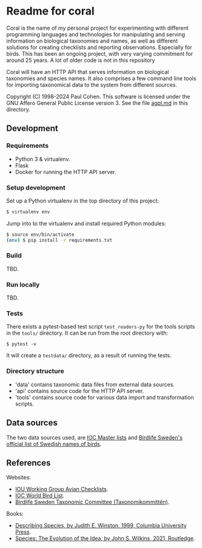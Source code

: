 # Readme for coral

Coral is the name of my personal project for experimenting with different programming languages and technologies for manipulating and serving information on biological taxonomies and names, as well as different solutions for creating checklists and reporting observations. Especially for birds. This has been an ongoing project, with very varying commitment for around 25 years. A lot of older code is not in this repository

Coral will have an HTTP API that serves information on biological taxonomies and species names. It also comprises a few command line tools for importing taxonomical data to the system from different sources.

Copyright (C) 1998-2024 Paul Cohen. This software is licensed under the GNU Affero General Public License version 3. See the file [agpl.md](agpl.md) in this directory.

## Development

### Requirements

 * Python 3 & virtualenv.
 * Flask
 * Docker for running the HTTP API server.

### Setup development

Set up a Python virtualenv in the top directory of this project:
```bash
$ virtualenv env
```

Jump into to the virtualenv and install required Python modules:
```bash
$ source env/bin/activate
(env) $ pip install -r requirements.txt
```

### Build

TBD.

### Run locally

TBD.

### Tests

There exists a pytest-based test script `test_readers-py` for the tools scripts in the `tools/` directory. It can be run from the root directory with:
```
$ pytest -v
```
It will create a `testdata/` directory, as a result of running the tests.

### Directory structure

 * 'data' contains taxonomic data files from external data sources.
 * 'api' contains source code for the HTTP API server.
 * 'tools' contains source code for various data import and transformation scripts.

## Data sources

The two data sources used, are [IOC Master lists](https://www.worldbirdnames.org/new/ioc-lists/master-list-2/) and [Birdlife Sweden's official list of Swedish names of birds](https://birdlife.se/tk/svenska-namn-pa-varldens-faglar/).

## References

Websites:
* [IOU Working Group Avian Checklists](https://www.internationalornithology.org/working-group-avian-checklists).
* [IOC World Bird List](https://www.worldbirdnames.org/new/).
* [Birdlife Sweden Taxonomic Committee (Taxonomikommittén)](https://birdlife.se/tk/).

Books:
* [Describing Species, by Judith E. Winston, 1999, Columbia University Press](https://cup.columbia.edu/book/describing-species/9780231068246).
* [Species: The Evolution of the Idea, by John S. Wilkins, 2021, Routledge](https://www.routledge.com/Species-The-Evolution-of-the-Idea-Second-Edition/Wilkins/p/book/9780367657369).
